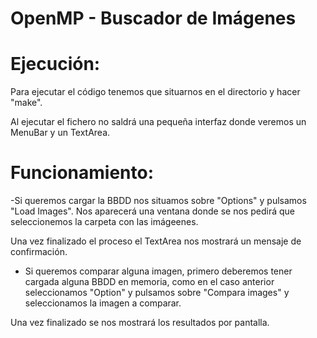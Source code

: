 OpenMP - Buscador de Imágenes
==============================

Ejecución:
==================
Para ejecutar el código tenemos que situarnos en el directorio y hacer "make".

Al ejecutar el fichero no saldrá una pequeña interfaz donde veremos un MenuBar y
un TextArea.

Funcionamiento:
==================

-Si queremos cargar la BBDD nos situamos sobre "Options" y pulsamos "Load Images".
Nos aparecerá una ventana donde se nos pedirá que seleccionemos la carpeta con las 
imágeenes.

Una vez finalizado el proceso el TextArea nos mostrará un mensaje de confirmación.

- Si queremos comparar alguna imagen, primero deberemos tener cargada alguna BBDD en
memoria, como en el caso anterior seleccionamos "Option" y pulsamos sobre "Compara images"
y seleccionamos la imagen a comparar.

Una vez finalizado se nos mostrará los resultados por pantalla.
